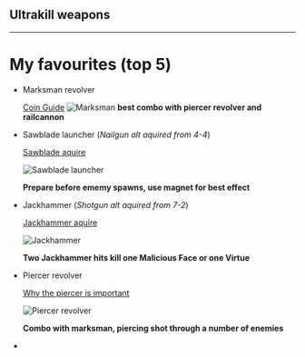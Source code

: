 ## Ultrakill weapons

-------

# My favourites (top 5)

- Marksman revolver
  
  [Coin Guide](https://www.youtube.com/watch?v=p7j8ekOaI0M)
  ![Marksman](https://github.com/user-attachments/assets/ce2e656f-273f-47db-81f0-a66cf795fd22)
**best combo with piercer revolver and railcannon**
  
- Sawblade launcher (*Nailgun alt aquired from 4-4*)

  [Sawblade aquire](https://www.youtube.com/watch?v=X3-lEOUb1iM)

  ![Sawblade launcher](https://github.com/user-attachments/assets/36ebc096-7d52-4c62-b5f5-b4cfd398f219)


  **Prepare before ememy spawns, use magnet for best effect**

- Jackhammer (*Shotgun alt aquired from 7-2*)

  [Jackhammer aquire](https://www.youtube.com/watch?v=8LlMTnAMOBs)
  
  ![Jackhammer](https://github.com/user-attachments/assets/ef48efa1-dda3-4d81-967a-5492205a90ce)
  
  **Two Jackhammer hits kill one Malicious Face or one Virtue**

- Piercer revolver
  
  [Why the piercer is important](https://www.youtube.com/watch?v=9RfvCWBkBEU)
  
  ![Piercer revolver](https://github.com/user-attachments/assets/814d172d-ffc3-40a7-97f4-71be50ed0f96)

  **Combo with marksman, piercing shot through a number of enemies**

- 
  
